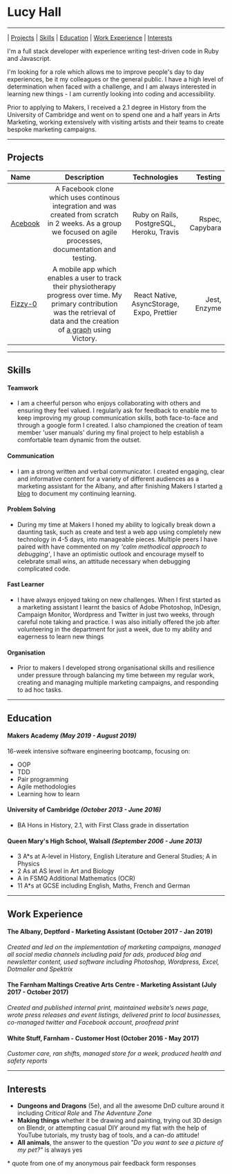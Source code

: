 # **Lucy Hall**
___

| [Projects](#projects) | [Skills](#skills) | [Education](#education) | [Work Experience](#work-experience) | [Interests](#interests) 

I'm a full stack developer with experience writing test-driven code in Ruby and Javascript.

I'm looking for a role which allows me to improve people's day to day experiences, be it my colleagues or the general public. I have a high level of determination when faced with a challenge, and I am always interested in learning new things - I am currently looking into coding and accessibility.

Prior to applying to Makers, I received a 2.1 degree in History from the University of Cambridge and went on to spend one and a half years in Arts Marketing, working extensively with visiting artists and their teams to create bespoke marketing campaigns.

___

## **Projects**


| Name     | Description   | Technologies    | Testing |
| :------- | :-----------: | :-------------: | ------: |
| [Acebook](https://github.com/lucianmot/acebook-off-the-rails) | A Facebook clone which uses continous integration and was created from scratch in 2 weeks. As a group we focused on agile processes, documentation and testing.| Ruby on Rails, PostgreSQL, Heroku, Travis| Rspec, Capybara|
| [Fizzy-0](https://github.com/LucyMHall/Fizzy_O) | A mobile app which enables a user to track their physiotherapy progress over time. My primary contribution was the retrieval of data and the creation of [a graph](https://github.com/LucyMHall/Fizzy_O/blob/master/src/dailyStats.js) using Victory.| React Native, AsyncStorage, Expo, Prettier| Jest, Enzyme||

___

## **Skills**

#### **Teamwork**

- I am a cheerful person who enjoys collaborating with others and ensuring they feel valued. I regularly ask for feedback to enable me to keep improving my group communication skills, both face-to-face and through a google form I created. I also championed the creation of team member 'user manuals' during my final project to help establish a comfortable team dynamic from the outset.

#### **Communication**
- I am a strong written and verbal communicator. I created engaging, clear and informative content for a variety of different audiences as a marketing assistant for the Albany, and after finishing Makers I started [a blog](https://medium.com/@lucymhall1995) to document my continuing learning.

#### **Problem Solving**
- During my time at Makers I honed my ability to logically break down a daunting task, such as create and test a web app using completely new technology in 4-5 days, into manageable pieces. Multiple peers I have paired with have commented on my *'calm methodical approach to debugging'*, I have an optimistic outlook and encourage myself to celebrate small wins, an attitude necessary when debugging complicated code.

#### **Fast Learner**
- I have always enjoyed taking on new challenges. When I first started as a marketing assistant I learnt the basics of Adobe Photoshop, InDesign, Campaign Monitor, Wordpress and Twitter in just two weeks, through careful note taking and practice.  I was also initially offered the job after volunteering in the department for just a week, due to my ability and eagerness to learn new things

#### **Organisation**
- Prior to makers I developed strong organisational skills and resilience under pressure through balancing my time between my regular work, creating and managing multiple marketing campaigns, and responding to ad hoc tasks.

___

## **Education**

#### **Makers Academy** *(May 2019 - August 2019)*

16-week intensive software engineering bootcamp, focusing on:
- OOP
- TDD
- Pair programming
- Agile methodologies
- Learning how to learn

#### **University of Cambridge** *(October 2013 - June 2016)*

- BA Hons in History, 2.1, with First Class grade in dissertation

#### **Queen Mary's High School, Walsall** *(September 2006 - June 2013)*
- 3	A*s at A-level in History, English Literature and General Studies; A in Physics
- 2 As at AS level in Art and Biology
- A in FSMQ Additional Mathematics (OCR)
- 11 A*s at GCSE including English, Maths, French and German
___

## **Work Experience**

#### **The Albany, Deptford** - Marketing Assistant (October 2017 - Jan 2019)
*Created and led on the implementation of marketing campaigns, managed all social media channels including paid for ads, produced blog and newsletter content, used software including Photoshop, Wordpress, Excel, Dotmailer and Spektrix*


#### **The Farnham Maltings Creative Arts Centre** - Marketing Assistant (July 2017 - October 2017)

*Created and published internal print, maintained website’s news page, wrote press releases and event listings, delivered print to local businesses, co-managed twitter and Facebook account, proofread print*

#### **White Stuff, Farnham** - Customer Host (October 2016 - May 2017)
*Customer care, ran shifts, managed store for a week, produced health and safety reports*
___

## **Interests**
- **Dungeons and Dragons** (5e), and all the awesome DnD culture around it including *Critical Role* and *The Adventure Zone*
- **Making things** whether it be drawing and painting, trying out 3D design on Blendr, or attempting casual DIY around my flat with the help of YouTube tutorials, my trusty bag of tools, and a can-do attitude!
- **All animals**, the answer to the question *"Do you want to see a picture of my pet?"* is always yes

\* quote from one of my anonymous pair feedback form responses
